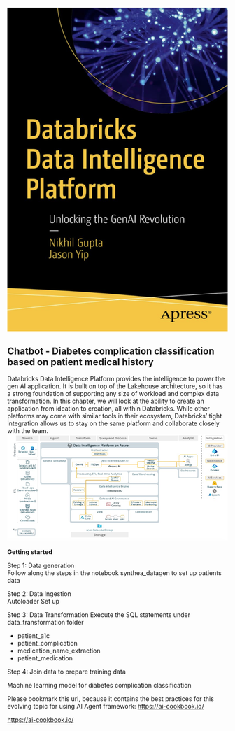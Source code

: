 ![image](/files/genAI_reference_images/DipBookCover.jpg)

## Chatbot - Diabetes complication classification based on patient medical history
Databricks Data Intelligence Platform provides the intelligence to power the gen AI application. It is built on top of the Lakehouse architecture, so it has a strong foundation of supporting any size of workload and complex data transformation. In this chapter, we will look at the ability to create an application from ideation to creation, all within Databricks. While other platforms may come with similar tools in their ecosystem, Databricks’ tight integration allows us to stay on the same platform and collaborate closely with the team. 
![image](/files/genAI_reference_images/genAISampleArchitecture.jpg)

<b>Getting started</b>

Step 1: Data generation <br>
Follow along the steps in the notebook synthea_datagen to set up patients data 

Step 2: Data Ingestion <br>
Autoloader Set up

Step 3: Data Transformation
Execute the SQL statements under data_transformation folder
- patient_a1c
- patient_complication
- medication_name_extraction
- patient_medication

Step 4: Join data to prepare training data

Machine learning model for diabetes complication classification


Please bookmark this url, because it contains the best practices for this evolving topic for using AI Agent framework: https://ai-cookbook.io/
 

https://ai-cookbook.io/  
